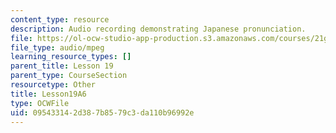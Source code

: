 ```yaml
---
content_type: resource
description: Audio recording demonstrating Japanese pronunciation.
file: https://ol-ocw-studio-app-production.s3.amazonaws.com/courses/21g-504-japanese-iv-spring-2009/095433142d387b8579c3da110b96992e_Lesson19A6.mp3
file_type: audio/mpeg
learning_resource_types: []
parent_title: Lesson 19
parent_type: CourseSection
resourcetype: Other
title: Lesson19A6
type: OCWFile
uid: 09543314-2d38-7b85-79c3-da110b96992e
---
```

